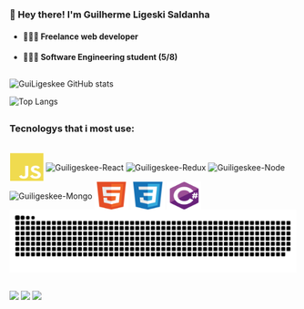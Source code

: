 ### 👋 Hey there! I'm Guilherme Ligeski Saldanha

- #### 👨🏻‍💻 Freelance web developer
- #### 👨🏻‍🎓 Software Engineering student (5/8)

  ##
![GuiLigeskee GitHub stats](https://github-readme-stats.vercel.app/api?username=GuiLigeskee&show_icons=true&theme=merko)

![Top Langs](https://github-readme-stats.vercel.app/api/top-langs/?username=GuiLigeskee&layout=compact&theme=merko)

  ##
### Tecnologys that i most use:
<div style="display: inline_block"><br>
  <img align="center" alt="Guiligeskee-Js" height="50" width="60" src="https://raw.githubusercontent.com/devicons/devicon/master/icons/javascript/javascript-plain.svg">        
  <img align="center" alt="Guiligeskee-React" height="50" width="60" src="https://cdn.jsdelivr.net/gh/devicons/devicon@latest/icons/react/react-original.svg">
  <img align="center" alt="Guiligeskee-Redux" height="50" width="60" src="https://cdn.jsdelivr.net/gh/devicons/devicon@latest/icons/redux/redux-original.svg" />
  <img align="center" alt="Guiligeskee-Node" height="50" width="60" src="https://cdn.jsdelivr.net/gh/devicons/devicon@latest/icons/nodejs/nodejs-original.svg" />
  <img align="center" alt="Guiligeskee-Mongo" height="50" width="60" src="https://cdn.jsdelivr.net/gh/devicons/devicon@latest/icons/mongodb/mongodb-original.svg" />
  <img align="center" alt="Guiligeskee-HTML" height="50" width="60" src="https://raw.githubusercontent.com/devicons/devicon/master/icons/html5/html5-original.svg">
  <img align="center" alt="Guiligeskee-CSS" height="50" width="60" src="https://raw.githubusercontent.com/devicons/devicon/master/icons/css3/css3-original.svg">
  <img align="center" alt="Guiligeskee-Csharp" height="50" width="60" src="https://raw.githubusercontent.com/devicons/devicon/master/icons/csharp/csharp-original.svg">
</div>

<picture>
  <source media="(prefers-color-scheme: dark)" srcset="https://raw.githubusercontent.com/GuiLigeskee/GuiLigeskee/output/github-contribution-grid-snake-dark.svg">
  <source media="(prefers-color-scheme: light)" srcset="https://raw.githubusercontent.com/GuiLigeskee/GuiLigeskee/output/github-contribution-grid-snake.svg">
  <img alt="github contribution grid snake animation" src="https://raw.githubusercontent.com/GuiLigeskee/GuiLigeskee/output/github-contribution-grid-snake.svg">
</picture>

 ##

<div> 
  <a href="https://instagram.com/guiligeski_" target="_blank"><img src="https://img.shields.io/badge/-Instagram-%23E4405F?style=for-the-badge&logo=instagram&logoColor=white" target="_blank"></a>
 	<a href = "mailto:guiligeskee@gmail.com"><img src="https://img.shields.io/badge/-Gmail-%23333?style=for-the-badge&logo=gmail&logoColor=white" target="_blank"></a>
  <a href="https://www.linkedin.com/in/guilherme-ligeski-saldanha/" target="_blank"><img src="https://img.shields.io/badge/-LinkedIn-%230077B5?style=for-the-badge&logo=linkedin&logoColor=white" target="_blank"></a> 
  
</div>
